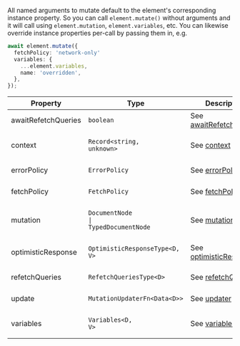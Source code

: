 All named arguments to mutate default to the element's corresponding instance property. So you can call `element.mutate()` without arguments and it will call using `element.mutation`, `element.variables`, etc. You can likewise override instance properties per-call by passing them in, e.g.

```ts
await element.mutate({
  fetchPolicy: 'network-only'
  variables: {
    ...element.variables,
    name: 'overridden',
  },
});
```

| Property | Type | Description |
| -------- | ---- | ----------- |
| awaitRefetchQueries | <pre class="language-ts"><code class="language-ts">boolean</code></pre> | See [awaitRefetchQueries](/api/interfaces/mutation/#awaitrefetchqueries) |
| context | <pre class="language-ts"><code class="language-ts">Record<span class="token operator">&lt;</span><span class="token builtin">string</span><span class="token punctuation">,</span> <span class="token builtin">unknown</span><span class="token operator">&gt;</span></code></pre> | See [context](/api/interfaces/element/#context) |
| errorPolicy | <pre class="language-ts"><code class="language-ts">ErrorPolicy</code></pre> | See [errorPolicy](/api/interfaces/element/#errorpolicy) |
| fetchPolicy | <pre class="language-ts"><code class="language-ts">FetchPolicy</code></pre> | See [fetchPolicy](/api/interfaces/mutation/#fetchpolicy) |
| mutation | <pre class="language-ts"><code class="language-ts">DocumentNode <span class="token operator">&vert;</span> TypedDocumentNode</code></pre> | See [mutation](/api/interfaces/mutation/#mutation) |
| optimisticResponse | <pre class="language-ts"><code class="language-ts">OptimisticResponseType<span class="token operator">&lt;</span><span class="token constant">D</span><span class="token punctuation">,</span> <span class="token constant">V</span><span class="token operator">&gt;</span></code></pre> | See [optimisticResponse](/api/interfaces/mutation/#optimisticresponse) |
| refetchQueries | <pre class="language-ts"><code class="language-ts">RefetchQueriesType<span class="token operator">&lt;</span><span class="token constant">D</span><span class="token operator">&gt;</span></code></pre> | See [refetchQueries](/api/interfaces/mutation/#refetchqueries) |
| update | <pre class="language-ts"><code class="language-ts">MutationUpdaterFn<span class="token operator">&lt;</span>Data<span class="token operator">&lt;</span><span class="token constant">D</span><span class="token operator">&gt;&gt;</span> </code></pre> | See [updater](/api/interfaces/mutation/#updater) |
| variables | <pre class="language-ts"><code class="language-ts">Variables<span class="token operator">&lt;</span><span class="token constant">D</span><span class="token punctuation">,</span> <span class="token constant">V</span><span class="token operator">&gt;</span> </code></pre> | See [variables](/api/interfaces/mutation/#variables) |
